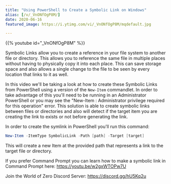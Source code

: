 ```yaml
---
title: "Using PowerShell to Create a Symbolic Link on Windows"
alias: [/v/_VnONfOgP8M/]
date: 2020-06-16
featured_image: https://i.ytimg.com/vi/_VnONfOgP8M/mqdefault.jpg

---
```


{{% youtube id="_VnONfOgP8M" %}}

Symbolic Links allow you to create a reference in your file system to another file or directory. This allows you to reference the same file in multiple places without having to physically copy it into each place. This can save storage space and also allows a single change to the file to be seen by every location that links to it as well.

In this video we'll be taking a look at how to create these Symbolic Links from PowerShell using a version of the `New-Item` commandlet. In order to take advantage of this you'll need to be running in an Administrator PowerShell or you may see the "New-Item : Administrator privilege required for this operation" error. This solution is able to create symbolic links between files or directories and also will detect if the target item you are creating the link to exists or not before generating the link.

In order to create the symlink in PowerShell you'll run this command:

```ps1
New-Item -ItemType SymbolicLink -Path [path] -Target [target]
```

This will create a new Item at the provided path that represents a link to the target file or directory. 

If you prefer Command Prompt you can learn how to make a symbolic link in Command Prompt here: https://youtu.be/w2gxWTOPw7U

Join the World of Zero Discord Server: https://discord.gg/hU5Kq2u